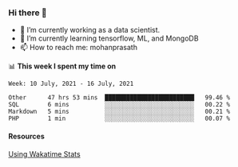 ### Hi there 👋

- 🔭 I’m currently working as a data scientist.
- 🌱 I’m currently learning tensorflow, ML, and MongoDB
- 📫 How to reach me: mohanprasath

📊 **This week I spent my time on**
<!--START_SECTION:waka-->
```text
Week: 10 July, 2021 - 16 July, 2021

Other      47 hrs 53 mins  █████████████████████████   99.46 % 
SQL        6 mins          ░░░░░░░░░░░░░░░░░░░░░░░░░   00.22 % 
Markdown   5 mins          ░░░░░░░░░░░░░░░░░░░░░░░░░   00.21 % 
PHP        1 min           ░░░░░░░░░░░░░░░░░░░░░░░░░   00.07 % 
```
<!--END_SECTION:waka-->

#### Resources
[Using Wakatime Stats](https://github.com/marketplace/actions/waka-readme)
